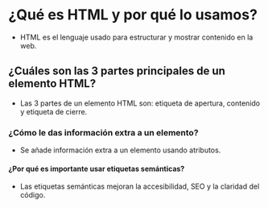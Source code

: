 # ¿Qué es HTML y por qué lo usamos?

- HTML es el lenguaje usado para estructurar y mostrar contenido en la web.

## ¿Cuáles son las 3 partes principales de un elemento HTML?

- Las 3 partes de un elemento HTML son: etiqueta de apertura, contenido y etiqueta de cierre.

### ¿Cómo le das información extra a un elemento?

- Se añade información extra a un elemento usando atributos.

#### ¿Por qué es importante usar etiquetas semánticas?

- Las etiquetas semánticas mejoran la accesibilidad, SEO y la claridad del código.
